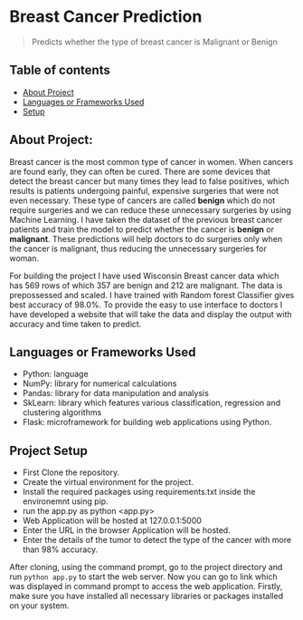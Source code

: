 # Breast Cancer Prediction
> Predicts whether the type of breast cancer is Malignant or Benign

## Table of contents
* [About Project](#about-project)
* [Languages or Frameworks Used](#languages-or-frameworks-used)
* [Setup](#setup)

## About Project:

Breast cancer is the most common type of cancer in women. When cancers are found early, they can often be cured. 
There are some devices that detect the breast cancer but many times they lead to false positives, which results 
is patients undergoing painful, expensive surgeries that were not even necessary. These type of cancers are called 
**benign** which do not require surgeries and we can reduce these unnecessary surgeries by using Machine Learning. 
I have taken the dataset of the previous breast cancer patients and train the model to predict whether the cancer is **benign** or **malignant**. These predictions will help doctors to do surgeries only when the cancer is malignant, thus reducing the unnecessary surgeries for woman. 

For building the project I have used Wisconsin Breast cancer data which has 569 rows of which 357 are benign and 212 are malignant. 
The data is prepossessed and scaled. I have trained with Random forest Classifier gives best accuracy of 98.0%. To provide the easy to use interface to doctors I have developed a website that will take the data and display the output with accuracy and time taken to predict.


## Languages or Frameworks Used 

  * Python: language
  * NumPy: library for numerical calculations
  * Pandas: library for data manipulation and analysis
  * SkLearn: library which features various classification, regression and clustering algorithms
  * Flask: microframework for building web applications using Python.
  
## Project Setup
  
  * First Clone the repository.
  * Create the virtual environment for the project.
  * Install the required packages using requirements.txt inside the environemnt using pip.
  * run the app.py as python <app.py>
  * Web Application will be hosted at 127.0.0.1:5000
  * Enter the URL in the browser Application will be hosted.
  * Enter the details of the tumor to detect the type of the cancer with more than 98% accuracy.
  
  
  After cloning, using the command prompt, go to the project directory and run `python app.py` to start the web server. Now you can go to link which was displayed in command prompt to access the web application. Firstly, make sure you have installed all necessary libraries or packages installed on your system.
